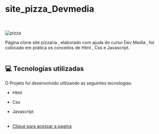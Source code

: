 # site_pizza_Devmedia <br/><br/>

![pizza](https://user-images.githubusercontent.com/66651121/132108498-b6f1a20c-ed74-4446-a303-e32839e19973.png)


Página clone site pizzaria , elaborado com ajuda do curso Dev Media , foi colocado em prática os conceitos de Html , Css e Javascript. <br/> <br/>

## 💻 Tecnologias utilizadas

O Projeto foi desenvolvido utilizando as seguintes tecnologias.

- Html
- Css
- Javascript <br/><br/>

- [Clique para acessar a pagina](  https://welton1986.github.io/site_pizza_Devmedia/)
